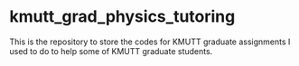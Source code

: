 # kmutt_grad_physics_tutoring

This is the repository to store the codes for KMUTT graduate assignments I used to do to help some of KMUTT graduate students.

